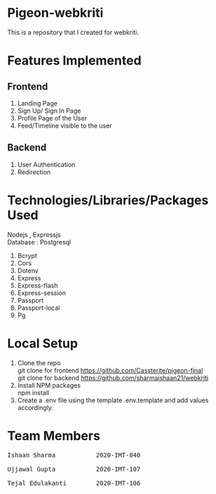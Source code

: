 # Pigeon-webkriti
This is a repository that I created for webkriti.

# Features Implemented
## Frontend
1) Landing Page <br>
2) Sign Up/ Sign In Page <br>
3) Profile Page of the User <br>
4) Feed/Timeline visible to the user <br>


## Backend
1) User Authentication <br>
2) Redirection <br>


# Technologies/Libraries/Packages Used
Nodejs , Expressjs <br>
Database : Postgresql <br>
1) Bcrypt
2) Cors
3) Dotenv
4) Express
5) Express-flash
6) Express-session
7) Passport
8) Passport-local
9) Pg


# Local Setup
1. Clone the repo<br>
git clone for frontend https://github.com/Cassterite/pigeon-final<br>
git clone for backend https://github.com/sharmaishaan21/webkriti<br>
2. Install NPM packages <br>
npm install<br>
3. Create a .env file using the template .env.template and add values accordingly.<br>

# Team Members
<pre>
Ishaan Sharma           2020-IMT-040<br>
Ujjawal Gupta           2020-IMT-107<br>
Tejal Edulakanti        2020-IMT-106<br>
</pre>
